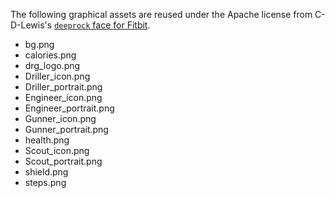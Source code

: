 The following graphical assets are reused under the Apache license from C-D-Lewis's [`deeprock` face for Fitbit](https://github.com/C-D-Lewis/fitbit-dev/tree/master/faces/deeprock).

- bg.png
- calories.png
- drg_logo.png
- Driller_icon.png
- Driller_portrait.png
- Engineer_icon.png
- Engineer_portrait.png
- Gunner_icon.png
- Gunner_portrait.png
- health.png
- Scout_icon.png
- Scout_portrait.png
- shield.png
- steps.png
